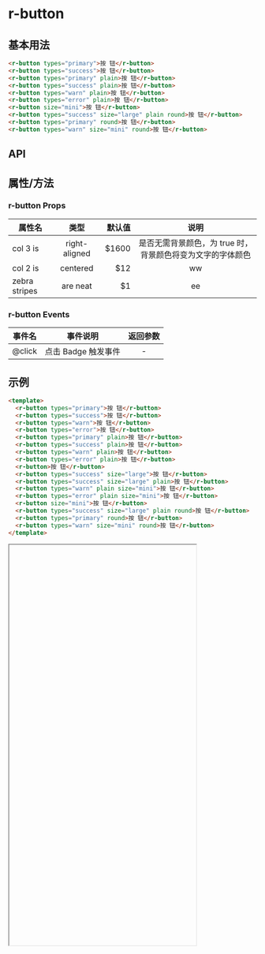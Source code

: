 # r-button

## 基本用法

```html
<r-button types="primary">按 钮</r-button>
<r-button types="success">按 钮</r-button>
<r-button types="primary" plain>按 钮</r-button>
<r-button types="success" plain>按 钮</r-button>
<r-button types="warn" plain>按 钮</r-button>
<r-button types="error" plain>按 钮</r-button>
<r-button size="mini">按 钮</r-button>
<r-button types="success" size="large" plain round>按 钮</r-button>
<r-button types="primary" round>按 钮</r-button>
<r-button types="warn" size="mini" round>按 钮</r-button>
```

## API

## 属性/方法

### r-button Props

| 属性名        |     类型      | 默认值 |                            说明                            |
| ------------- | :-----------: | -----: | :--------------------------------------------------------: |
| col 3 is      | right-aligned |  $1600 | 是否无需背景颜色，为 true 时，背景颜色将变为文字的字体颜色 |
| col 2 is      |   centered    |    $12 |                             ww                             |
| zebra stripes |   are neat    |     $1 |                             ee                             |

### r-button Events

| 事件名 |      事件说明       | 返回参数 |
| :----: | :-----------------: | :------: |
| @click | 点击 Badge 触发事件 |    -     |

## 示例

<div class="example-box">

```html
<template>
  <r-button types="primary">按 钮</r-button>
  <r-button types="success">按 钮</r-button>
  <r-button types="warn">按 钮</r-button>
  <r-button types="error">按 钮</r-button>
  <r-button types="primary" plain>按 钮</r-button>
  <r-button types="success" plain>按 钮</r-button>
  <r-button types="warn" plain>按 钮</r-button>
  <r-button types="error" plain>按 钮</r-button>
  <r-button>按 钮</r-button>
  <r-button types="success" size="large">按 钮</r-button>
  <r-button types="success" size="large" plain>按 钮</r-button>
  <r-button types="warn" plain size="mini">按 钮</r-button>
  <r-button types="error" plain size="mini">按 钮</r-button>
  <r-button size="mini">按 钮</r-button>
  <r-button types="success" size="large" plain round>按 钮</r-button>
  <r-button types="primary" round>按 钮</r-button>
  <r-button types="warn" size="mini" round>按 钮</r-button>
</template>
```

<iframe id="iframeCon" :src="getBaseUrl()" width="379px" height="812px" class="iframeCon-box"></iframe>
</div>

<script setup lang="ts">
import {getBaseUrl} from "/utils/getBaseUrl"

</script>
